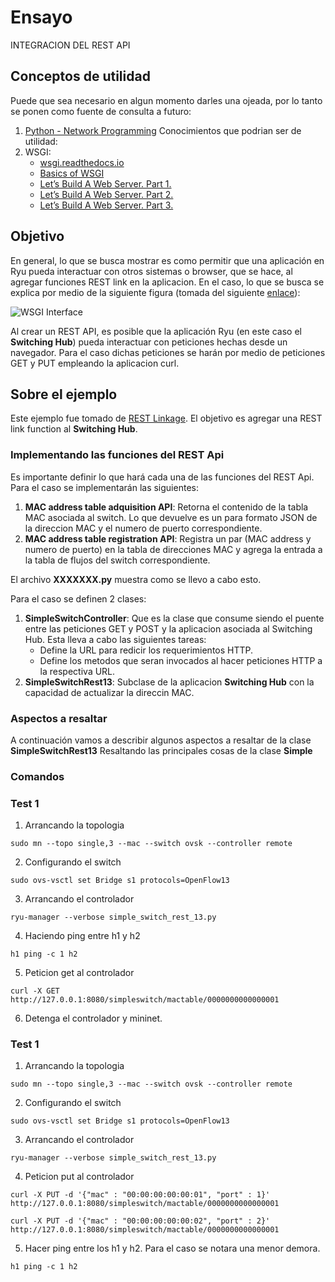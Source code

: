 # Ensayo #

INTEGRACION DEL REST API

## Conceptos de utilidad ##

Puede que sea necesario en algun momento darles una ojeada, por lo tanto se ponen como fuente de consulta a futuro:
1. [Python - Network Programming](https://www.tutorialspoint.com/python/python_network_programming.htm)
Conocimientos que podrian ser de utilidad:
2. WSGI: 
   * [wsgi.readthedocs.io](https://wsgi.readthedocs.io/en/latest/)
   * [Basics of WSGI](https://www.agiliq.com/blog/2013/07/basics-wsgi/)
   * [Let’s Build A Web Server. Part 1.](https://ruslanspivak.com/lsbaws-part1/)
   * [Let’s Build A Web Server. Part 2.](https://ruslanspivak.com/lsbaws-part2/)
   * [Let’s Build A Web Server. Part 3.](https://ruslanspivak.com/lsbaws-part3/)

## Objetivo ##

En general, lo que se busca mostrar es como permitir que una aplicación en Ryu pueda interactuar con otros sistemas o browser, que se hace, al agregar funciones REST link en la aplicacion. En el caso, lo que se busca se explica por medio de la siguiente figura (tomada del siguiente [enlace](https://blog.appdynamics.com/engineering/an-introduction-to-python-wsgi-servers-part-1/)):

![WSGI Interface](https://46zwyrvli634e39iq2l9mv8g-wpengine.netdna-ssl.com/wp-content/uploads/2016/05/g5dlafgwtz05_cpptiktuiqbj6isrtjtxvejauutz58vkwtl1je7y2n9bnu1tmf_ofggmhd0xegrn2dlee6en4tpq9x-8kmlgmhgfucb7erjetcdzg9qrbldwgm7gmdyekj5dri5.png)

Al crear un REST API, es posible que la aplicación Ryu (en este caso el **Switching Hub**) pueda interactuar con peticiones hechas desde un navegador. Para el caso dichas peticiones se harán por medio de peticiones GET y PUT empleando la aplicacion curl.

## Sobre el ejemplo ##

Este ejemplo fue tomado de [REST Linkage](https://osrg.github.io/ryu-book/en/html/rest_api.html). El objetivo es agregar una REST link function al **Switching Hub**.

### Implementando las funciones del REST Api ###

Es importante definir lo que hará cada una de las funciones del REST Api. Para el caso se implementarán las siguientes:
1. **MAC address table adquisition API**: Retorna el contenido de la tabla MAC asociada al switch. Lo que devuelve es un para formato JSON de la direccion MAC y el numero de puerto correspondiente.
2. **MAC address table registration API**: Registra un par (MAC address y numero de puerto) en la tabla de direcciones MAC y agrega la entrada a la tabla de flujos del switch correspondiente.

El archivo **XXXXXXX.py** muestra como se llevo a cabo esto.

Para el caso se definen 2 clases:
1. **SimpleSwitchController**: Que es la clase que consume siendo el puente entre las peticiones GET y POST y la aplicacion asociada al Switching Hub. Esta lleva a cabo las siguientes tareas:
   * Define la URL para redicir los requerimientos HTTP.
   * Define los metodos que seran invocados al hacer peticiones HTTP a la respectiva URL.
2. **SimpleSwitchRest13**: Subclase de la aplicacion **Switching Hub** con la capacidad de actualizar la direccin MAC.
   
### Aspectos a resaltar ###

A continuación vamos a describir algunos aspectos a resaltar de la clase **SimpleSwitchRest13**
Resaltando las principales cosas de la clase **Simple**


### Comandos ###

### Test 1 ###

1. Arrancando la topologia
```
sudo mn --topo single,3 --mac --switch ovsk --controller remote 
```

2. Configurando el switch

```
sudo ovs-vsctl set Bridge s1 protocols=OpenFlow13
```

3. Arrancando el controlador

```
ryu-manager --verbose simple_switch_rest_13.py
```

4. Haciendo ping entre h1 y h2

```
h1 ping -c 1 h2
```

5. Peticion get al controlador

```
curl -X GET http://127.0.0.1:8080/simpleswitch/mactable/0000000000000001
```

6. Detenga el controlador y mininet.

### Test 1 ###

1. Arrancando la topologia
```
sudo mn --topo single,3 --mac --switch ovsk --controller remote 
```

2. Configurando el switch

```
sudo ovs-vsctl set Bridge s1 protocols=OpenFlow13
```

3. Arrancando el controlador

```
ryu-manager --verbose simple_switch_rest_13.py
```

4. Peticion put al controlador

```
curl -X PUT -d '{"mac" : "00:00:00:00:00:01", "port" : 1}' http://127.0.0.1:8080/simpleswitch/mactable/0000000000000001

curl -X PUT -d '{"mac" : "00:00:00:00:00:02", "port" : 2}' http://127.0.0.1:8080/simpleswitch/mactable/0000000000000001
```

5. Hacer ping entre los h1 y h2. Para el caso se notara una menor demora.

```
h1 ping -c 1 h2
```

<!---
-Las operaciones más importantes que nos permitirán manipular los recursos son cuatro: GET para consultar y leer, POST para crear, PUT para editar y DELETE para eliminar.

Para terminar, comentar que lo más importante a tener en cuenta al crear nuestro servicio o API REST no es el lenguaje en el que se implemente sino que las respuestas a las peticiones se hagan en XML o JSON, ya que es el lenguaje de intercambio de información más usado.

Algunos frameworks con los que podremos implementar nuestras APIs: Las más usadas son JAX-RS y Spring Boot para Java, Django REST framework para Python, Laravel para PHP o Restify para Node. js


https://www.codecademy.com/articles/what-is-rest
https://www.restapitutorial.com/

-----------------------------------
https://en.wikipedia.org/wiki/Web_framework



http://www.python.org.ar/wiki/WSGI
http://wsgi.tutorial.codepoint.net/
https://en.wikipedia.org/wiki/Web_Server_Gateway_Interface


https://ruslanspivak.com/lsbaws-part1/

https://webob.org/
https://docs.pylonsproject.org/projects/webob/en/stable/

https://romain.dorgueil.net/blog/en/python/2011/08/22/wsgi-the-first-steps.html
https://www.oreilly.com/library/view/python-web-frameworks/9781492037873/ch04.html

--->
 
